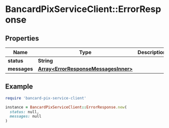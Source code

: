 # BancardPixServiceClient::ErrorResponse

## Properties

| Name | Type | Description | Notes |
| ---- | ---- | ----------- | ----- |
| **status** | **String** |  | [optional] |
| **messages** | [**Array&lt;ErrorResponseMessagesInner&gt;**](ErrorResponseMessagesInner.md) |  | [optional] |

## Example

```ruby
require 'bancard-pix-service-client'

instance = BancardPixServiceClient::ErrorResponse.new(
  status: null,
  messages: null
)
```

